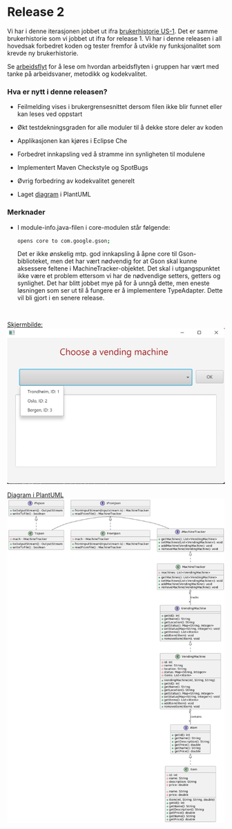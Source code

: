 # Release 2


Vi har i denne iterasjonen jobbet ut ifra [brukerhistorie US-1](/docs/Brukerhistorier.md). Det er samme brukerhistorie som vi jobbet ut ifra for release 1. Vi har i denne releasen i all hovedsak forbedret koden og tester fremfor å utvikle ny funksjonalitet som krevde ny brukerhistorie.

Se [arbeidsflyt](/docs/release2/Arbeidsflyt_2.md) for å lese om hvordan arbeidsflyten i gruppen har vært med tanke på arbeidsvaner, metodikk og kodekvalitet.

### Hva er nytt i denne releasen?

- Feilmelding vises i brukergrensesnittet dersom filen ikke blir funnet eller kan leses ved oppstart
- Økt testdekningsgraden for alle moduler til å dekke store deler av koden
- Applikasjonen kan kjøres i Eclipse Che
- Forbedret innkapsling ved å stramme inn synligheten til modulene
- Implementert Maven Checkstyle og SpotBugs
- Øvrig forbedring av kodekvalitet generelt

- Laget [diagram](/docs/diagrams/ClassDiagram.wsd) i PlantUML

### Merknader

- I module-info.java-filen i core-modulen står følgende:
    ```bash
    opens core to com.google.gson;
    ```
    Det er ikke ønskelig mtp. god innkapsling å åpne core til Gson-biblioteket, men det har vært nødvendig for at Gson skal kunne aksessere feltene i MachineTracker-objektet. Det skal i utgangspunktet ikke være et problem ettersom vi har de nødvendige setters, getters og synlighet. Det har blitt jobbet mye på for å unngå dette, men eneste løsningen som ser ut til å fungere er å implementere TypeAdapter. Dette vil bli gjort i en senere release.

<br/>


[Skjermbilde:](/docs/release1/skjermbildeApp.png)
![Alt text](/docs/release1/skjermbildeApp.png)


[Diagram i PlantUML](/docs/diagrams/ClassDiagram.wsd)
[](/docs/images/ClassDiagram.png)
![Alt text](/docs/images/diagrams/ClassDiagram.png)